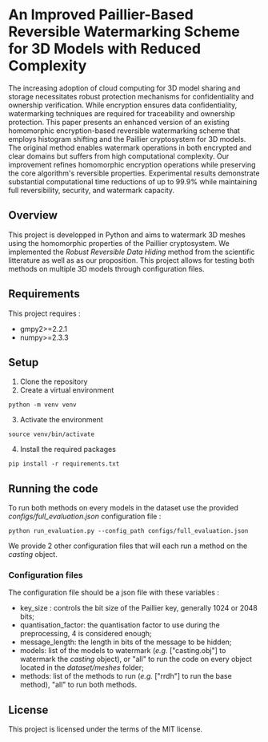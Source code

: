 # An Improved Paillier-Based Reversible Watermarking Scheme for 3D Models with Reduced Complexity

The increasing adoption of cloud computing for 3D model sharing and storage necessitates robust protection mechanisms for confidentiality and ownership verification. While encryption ensures data confidentiality, watermarking techniques are required for traceability and ownership protection. This paper presents an enhanced version of an existing homomorphic encryption-based reversible watermarking scheme that employs histogram shifting and the Paillier cryptosystem for 3D models. The original method enables watermark operations in both encrypted and clear domains but suffers from high computational complexity. Our improvement refines homomorphic encryption operations while preserving the core algorithm's reversible properties. Experimental results demonstrate substantial computational time reductions of up to 99.9%  while maintaining full reversibility, security, and watermark capacity.

## Overview 

This project is developped in Python and aims to watermark 3D meshes using the homomorphic properties of the Paillier cryptosystem. We implemented the *Robust Reversible Data Hiding* method from the scientific litterature as well as as our proposition. This project allows for testing both methods on multiple 3D models through configuration files.

## Requirements

This project requires :
- gmpy2>=2.2.1
- numpy>=2.3.3

## Setup

1. Clone the repository
2. Create a virtual environment
```
python -m venv venv
```
3. Activate the environment
```
source venv/bin/activate
```
4. Install the required packages
```
pip install -r requirements.txt
```


## Running the code

To run both methods on every models in the dataset use the provided *configs/full_evaluation.json* configuration file :
```
python run_evaluation.py --config_path configs/full_evaluation.json
```
We provide 2 other configuration files that will each run a method on the *casting* object.

### Configuration files

The configuration file should be a json file with these variables :
- key_size : controls the bit size of the Paillier key, generally 1024 or 2048 bits;
- quantisation_factor: the quantisation factor to use during the preprocessing, 4 is considered enough;
- message_length: the length in bits of the message to be hidden;
- models: list of the models to watermark (*e.g.* ["casting.obj"] to watermark the *casting* object), or "all" to run the code on every object located in the *dataset/meshes* folder;
- methods: list of the methods to run (*e.g.* ["rrdh"] to run the base method), "all" to run both methods.

## License

This project is licensed under the terms of the MIT license.
